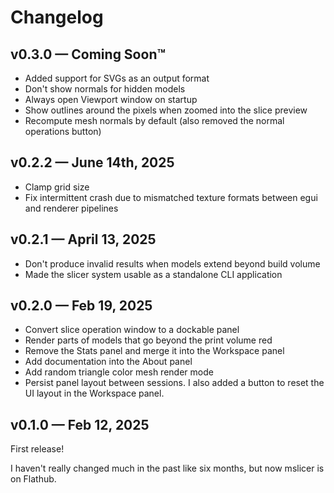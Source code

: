 # Changelog

## v0.3.0 &mdash; Coming Soon™

- Added support for SVGs as an output format
- Don't show normals for hidden models
- Always open Viewport window on startup
- Show outlines around the pixels when zoomed into the slice preview
- Recompute mesh normals by default (also removed the normal operations button)

## v0.2.2 &mdash; June 14th, 2025

- Clamp grid size
- Fix intermittent crash due to mismatched texture formats between egui and renderer pipelines

## v0.2.1 &mdash; April 13, 2025

- Don't produce invalid results when models extend beyond build volume
- Made the slicer system usable as a standalone CLI application

## v0.2.0 &mdash; Feb 19, 2025

- Convert slice operation window to a dockable panel
- Render parts of models that go beyond the print volume red
- Remove the Stats panel and merge it into the Workspace panel
- Add documentation into the About panel
- Add random triangle color mesh render mode
- Persist panel layout between sessions. I also added a button to reset the UI layout in the Workspace panel.

## v0.1.0 &mdash; Feb 12, 2025

First release!

I haven't really changed much in the past like six months, but now mslicer is on Flathub.
